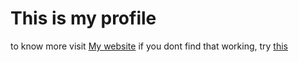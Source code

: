 # This is my profile
to know more visit
[My website](https://surajgowda.tech)
if you dont find that working, try [this](https://surajgowda.is-a.dev)
